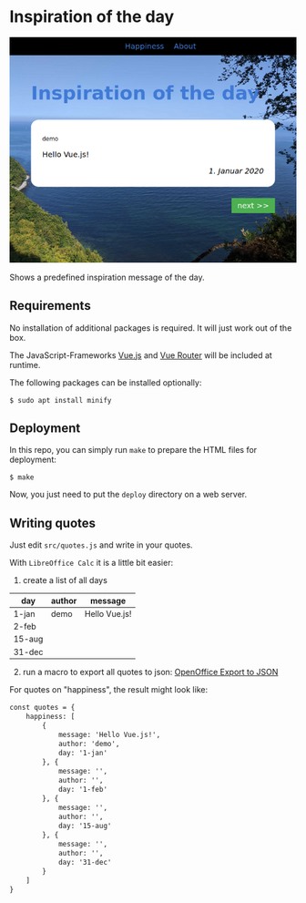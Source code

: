# Inspiration of the day

![screenshot](res/screen_demo.png)

Shows a predefined inspiration message of the day.

## Requirements

No installation of additional packages is required. It will just work out of
the box.

The JavaScript-Frameworks [Vue.js](https://vuejs.org/) and [Vue Router](https://router.vuejs.org/)
will be included at runtime.

The following packages can be installed optionally:

	$ sudo apt install minify

## Deployment

In this repo, you can simply run `make` to prepare the HTML files for deployment:

	$ make

Now, you just need to put the `deploy` directory on a web server.

## Writing quotes

Just edit `src/quotes.js` and write in your quotes.

With `LibreOffice Calc` it is a little bit easier:

1. create a list of all days

day | author | message
-- | -- | --
1-jan | demo | Hello Vue.js!
2-feb | |
15-aug | |
31-dec | |

2. run a macro to export all quotes to json: [OpenOffice Export to JSON](https://gist.github.com/aaronhoogstraten/49b9c0f5e4ac705ebe51)

For quotes on "happiness", the result might look like:

```
const quotes = {
    happiness: [
        {
            message: 'Hello Vue.js!',
            author: 'demo',
            day: '1-jan'
        }, {
            message: '',
            author: '',
            day: '1-feb'
        }, {
            message: '',
            author: '',
            day: '15-aug'
        }, {
            message: '',
            author: '',
            day: '31-dec'
        }
    ]
}
```
